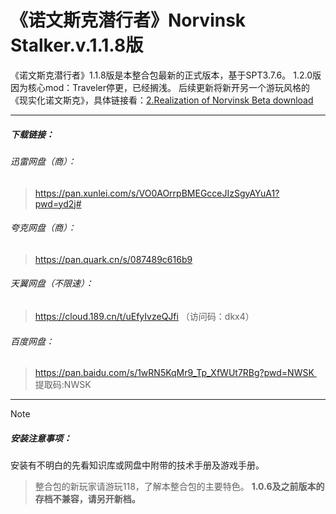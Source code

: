 

# 《诺文斯克潜行者》Norvinsk Stalker.v.1.1.8版

《诺文斯克潜行者》1.1.8版是本整合包最新的正式版本，基于SPT3.7.6。
1.2.0版因为核心mod：Traveler停更，已经搁浅。
后续更新将新开另一个游玩风格的《现实化诺文斯克》，具体链接看：[2.Realization of Norvinsk Beta download](2.Realization%20of%20Norvinsk%20Beta%20download.md)

---
##### 下载链接： 
###### 迅雷网盘（商）：
>https://pan.xunlei.com/s/VO0AOrrpBMEGcceJIzSgyAYuA1?pwd=yd2j#

###### 夸克网盘（商）：
>https://pan.quark.cn/s/087489c616b9

###### 天翼网盘（不限速）：
>https://cloud.189.cn/t/uEfyIvzeQJfi 
>（访问码：dkx4）

###### 百度网盘：
>https://pan.baidu.com/s/1wRN5KqMr9_Tp_XfWUt7RBg?pwd=NWSK  
>提取码:NWSK  


---
> [!NOTE]
> ##### 安装注意事项：
安装有不明白的先看知识库或网盘中附带的技术手册及游戏手册。
>整合包的新玩家请游玩118，了解本整合包的主要特色。
>**1.0.6及之前版本的存档不兼容，请另开新档。**

